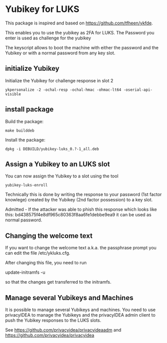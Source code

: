 Yubikey for LUKS
================

This package is inspired and based on https://github.com/tfheen/ykfde.

This enables you to use the yubikey as 2FA for LUKS.
The Password you enter is used as challenge for the yubikey

The keyscript allows to boot the machine with either
the password and the Yubikey or with a normal password
from any key slot.

initialize Yubikey
------------------

Initialize the Yubikey for challenge response in slot 2

	ykpersonalize -2 -ochal-resp -ochal-hmac -ohmac-lt64 -oserial-api-visible

install package
---------------

Build the package:

	make builddeb

Install the package:

	dpkg -i DEBUILD/yubikey-luks_0.?-1_all.deb

Assign a Yubikey to an LUKS slot
--------------------------------

You can now assign the Yubikey to a slot using the tool

	yubikey-luks-enroll

Technically this is done by writing the response to your password (1st factor
knowlege) created by the Yubikey (2nd factor possession) to a key slot.

Admitted - If the attacker was able to phish this response which looks like
this:
	bd438575f4e8df965c80363f8aa6fe1debbe9ea9
it can be used as normal password.

Changing the welcome text
-------------------------

If you want to change the welcome text a.k.a. the passphrase prompt you can edit
the file /etc/ykluks.cfg.

After changing this file, you need to run

  update-initramfs -u

so that the changes get transferred to the initramfs.

Manage several Yubikeys and Machines
------------------------------------

It is possible to manage several Yubikeys and machines.
You need to use privacyIDEA to manage the Yubikeys and
the privacyIDEA admin client to push the Yubikey responses
to the LUKS slots.

See https://github.com/privacyidea/privacyideaadm and
https://github.com/privacyidea/privacyidea
